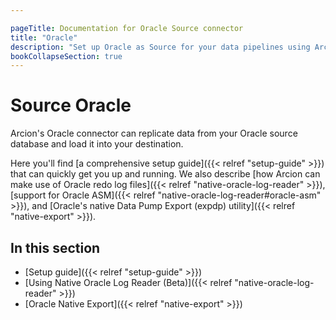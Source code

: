 ```yaml
---

pageTitle: Documentation for Oracle Source connector
title: "Oracle"
description: "Set up Oracle as Source for your data pipelines using Arcion Oracle connector, supporting Oracle redo log, Data Pump Export utility, and more."
bookCollapseSection: true
---
```


# Source Oracle

Arcion's Oracle connector can replicate data from your Oracle source database and load it into your destination. 

Here you'll find [a comprehensive setup guide]({{< relref "setup-guide" >}}) that can quickly get you up and running. We also describe [how Arcion can make use of Oracle redo log files]({{< relref "native-oracle-log-reader" >}}), [support for Oracle ASM]({{< relref "native-oracle-log-reader#oracle-asm" >}}), and [Oracle's native Data Pump Export (expdp) utility]({{< relref "native-export" >}}).

## In this section

- [Setup guide]({{< relref "setup-guide" >}})
- [Using Native Oracle Log Reader (Beta)]({{< relref "native-oracle-log-reader" >}})
- [Oracle Native Export]({{< relref "native-export" >}})
